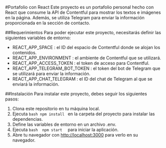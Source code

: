#Portafolio con React
Este proyecto es un portafolio personal hecho con React que consume la API de Contentful para mostrar los textos e imágenes en la página. Además, se utiliza Telegram para enviar la información proporcionada en la sección de contacto.

##Requerimientos
Para poder ejecutar este proyecto, necesitarás definir las siguientes variables de entorno:

- REACT_APP_SPACE : el ID del espacio de Contentful donde se alojan los contenidos.
- REACT_APP_ENVIRONMENT : el ambiente de Contentful que se utilizará.
- REACT_APP_ACCESS_TOKEN : el token de acceso para Contentful.
- REACT_APP_TELEGRAM_BOT_TOKEN : el token del bot de Telegram que se utilizará para enviar la información.
- REACT_APP_CHAT_TELEGRAM : el ID del chat de Telegram al que se enviará la información.


##Instalación
Para instalar este proyecto, debes seguir los siguientes pasos:

1. Clona este repositorio en tu máquina local.
2. Ejecuta ```bash npm install ```  en la carpeta del proyecto para instalar las dependencias.
3. Define las variables de entorno en un archivo .env.
4. Ejecuta ```bash  npm start  ``` para iniciar la aplicación.
5. Abre tu navegador con [http://localhost:3000](http://localhost:3000)  para verlo en su navegador. 
